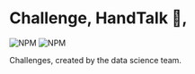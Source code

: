 # Challenge, HandTalk 👋,

![NPM](https://img.shields.io/static/v1?label=License&message=MIT&color=<COLOR>?style=flat-square)
![NPM](https://img.shields.io/static/v1?label=Python&message=3.10&color=<COLOR>&logo=python)


 Challenges, created by the data science team.
